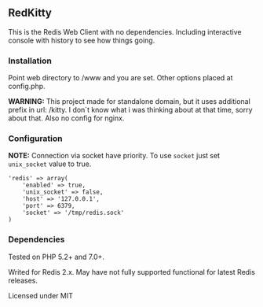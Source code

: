 RedKitty
--------------

This is the Redis Web Client with no dependencies. Including interactive console with history to see how things going.

### Installation ###

Point web directory to /www and you are set. Other options placed at config.php.

**WARNING:** This project made for standalone domain, but it uses additional prefix in url: /kitty. I don`t know what i was thinking about at that time, sorry about that. Also no config for nginx.

### Configuration ###

**NOTE:** Connection via socket have priority. To use `socket` just set `unix_socket` value to true.

	'redis' => array(
		'enabled' => true,
		'unix_socket' => false,
		'host' => '127.0.0.1',
		'port' => 6379,
		'socket' => '/tmp/redis.sock'
	)

### Dependencies ###

Tested on PHP 5.2+ and 7.0+.

Writed for Redis 2.x. May have not fully supported functional for latest Redis releases.

Licensed under MIT